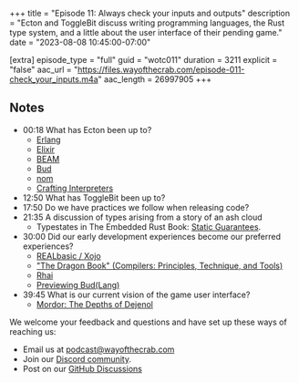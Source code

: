 +++
title = "Episode 11: Always check your inputs and outputs"
description = "Ecton and ToggleBit discuss writing programming languages, the Rust type system, and a little about the user interface of their pending game."
date = "2023-08-08 10:45:00-07:00"

[extra]
episode_type = "full"
guid = "wotc011"
duration = 3211
explicit = "false"
aac_url = "https://files.wayofthecrab.com/episode-011-check_your_inputs.m4a"
aac_length = 26997905
+++

## Notes

- 00:18 What has Ecton been up to?
  - [Erlang](https://www.erlang.org/)
  - [Elixir](https://elixir-lang.org/)
  - [BEAM](https://en.wikipedia.org/wiki/BEAM_(Erlang_virtual_machine))
  - [Bud](https://github.com/khonsulabs/budlang)
  - [nom](https://github.com/rust-bakery/nom)
  - [Crafting Interpreters](https://craftinginterpreters.com/)
- 12:50 What has ToggleBit been up to?
- 17:50 Do we have practices we follow when releasing code?
- 21:35 A discussion of types arising from a story of an ash cloud
  - Typestates in The Embedded Rust Book: [Static
    Guarantees](https://docs.rust-embedded.org/book/static-guarantees/index.html).
- 30:00 Did our early development experiences become our preferred experiences?
  - [REALbasic / Xojo](https://www.xojo.com/)
  - ["The Dragon Book" (Compilers: Principles, Technique, and Tools)](https://www.amazon.com/Compilers-Principles-Techniques-Tools-2nd/dp/0321486811)
  - [Rhai](https://rhai.rs/)
  - [Previewing Bud(Lang)](https://ecton.dev/previewing-budlang/)
- 39:45 What is our current vision of the game user interface?
  - [Mordor: The Depths of Dejenol](https://www.abandonwaredos.com/abandonware-game.php?gid=2243)

We welcome your feedback and questions and have set up these ways of reaching us:

- Email us at [podcast@wayofthecrab.com](mailto:podcast@wayofthecrab.com)
- Join our [Discord community](https://discord.gg/gREMsW2uAd).
- Post on our [GitHub Discussions](https://github.com/WayOfTheCrab/podcast/discussions)
